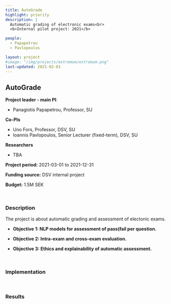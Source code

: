 ```yaml
---
title: AutoGrade
highlight: priority
description: |
  Automatic grading of electronic exams<br>
  <b>Internal pilot project: 2021</b>

people:
  - Papapetrou
  - Pavlopoulos

layout: project
#image: "/img/projects/extremum/extremum.png"
last-updated: 2021-02-01
---
```


## AutoGrade


**Project leader - main PI**:
- Panagiotis Papapetrou, Professor, SU

**Co-PIs**
- Uno Fors, Professor, DSV, SU
- Ioannis Pavlopoulos,  Senior Lecturer (fixed-term), DSV, SU

**Researchers**
- TBA

**Project period:** 2021-03-01 to 2021-12-31

**Funding source:** DSV internal project

**Budget:** 1.5M SEK


<br>

### Description

The project is about automatic grading and assessment of electonic exams.

- **Objective 1: NLP models for assessment of pass(fail per question.**  

- **Objective 2: Intra-exam and cross-exam evaluation.** 

- **Objective 3: Ethics and explainability of automatic assessment.** 


<br>

### Implementation

<br>

### Results
